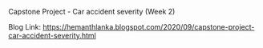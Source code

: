 Capstone Project - Car accident severity (Week 2)

Blog Link:
https://hemanthlanka.blogspot.com/2020/09/capstone-project-car-accident-severity.html
